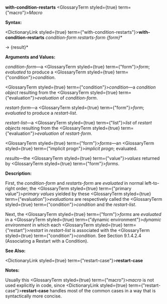 **with-condition-restarts** <GlossaryTerm styled={true} term={"macro"}><i>Macro</i></GlossaryTerm> 



**Syntax:** 



<DictionaryLink styled={true} term={"with-condition-restarts"}><b>with-condition-restarts</b></DictionaryLink> *condition-form restarts-form \{form\}*\* 



→ \{result\}\* 



**Arguments and Values:** 



*condition-form*—a <GlossaryTerm styled={true} term={"form"}><i>form</i></GlossaryTerm>; *evaluated* to produce a <GlossaryTerm styled={true} term={"condition"}><i>condition</i></GlossaryTerm>. 



<GlossaryTerm styled={true} term={"condition"}><i>condition</i></GlossaryTerm>—a *condition object* resulting from the <GlossaryTerm styled={true} term={"evaluation"}><i>evaluation</i></GlossaryTerm> of *condition-form*. 



*restart-form*—a <GlossaryTerm styled={true} term={"form"}><i>form</i></GlossaryTerm>; *evaluated* to produce a *restart-list*. 



*restart-list*—a <GlossaryTerm styled={true} term={"list"}><i>list</i></GlossaryTerm> of *restart objects* resulting from the <GlossaryTerm styled={true} term={"evaluation"}><i>evaluation</i></GlossaryTerm> of *restart-form*. 



<GlossaryTerm styled={true} term={"form"}><i>forms</i></GlossaryTerm>—an <GlossaryTerm styled={true} term={"implicit progn"}><i>implicit progn</i></GlossaryTerm>; evaluated. 



*results*—the <GlossaryTerm styled={true} term={"value"}><i>values</i></GlossaryTerm> returned by <GlossaryTerm styled={true} term={"form"}><i>forms</i></GlossaryTerm>. 







 



 



**Description:** 



First, the *condition-form* and *restarts-form* are *evaluated* in normal left-to-right order; the <GlossaryTerm styled={true} term={"primary value"}><i>primary values</i></GlossaryTerm> yielded by these <GlossaryTerm styled={true} term={"evaluation"}><i>evaluations</i></GlossaryTerm> are respectively called the <GlossaryTerm styled={true} term={"condition"}><i>condition</i></GlossaryTerm> and the *restart-list*. 



Next, the <GlossaryTerm styled={true} term={"form"}><i>forms</i></GlossaryTerm> are *evaluated* in a <GlossaryTerm styled={true} term={"dynamic environment"}><i>dynamic environment</i></GlossaryTerm> in which each <GlossaryTerm styled={true} term={"restart"}><i>restart</i></GlossaryTerm> in *restart-list* is associated with the <GlossaryTerm styled={true} term={"condition"}><i>condition</i></GlossaryTerm>. See Section 9.1.4.2.4 (Associating a Restart with a Condition). 



**See Also:** 



<DictionaryLink styled={true} term={"restart-case"}><b>restart-case</b></DictionaryLink> 



**Notes:** 



Usually this <GlossaryTerm styled={true} term={"macro"}><i>macro</i></GlossaryTerm> is not used explicitly in code, since <DictionaryLink styled={true} term={"restart-case"}><b>restart-case</b></DictionaryLink> handles most of the common cases in a way that is syntactically more concise. 




